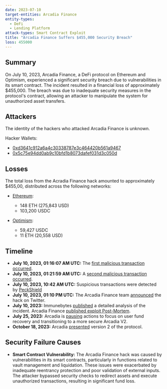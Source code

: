 ```yaml
---
date: 2023-07-10
target-entities: Arcadia Finance
entity-types:
  - DeFi
  - Lending Platform
attack-types: Smart Contract Exploit
title: "Arcadia Finance Suffers $455,000 Security Breach"
loss: 455000
---
```


## Summary

On July 10, 2023, Arcadia Finance, a DeFi protocol on Ethereum and Optimism, experienced a significant security breach due to vulnerabilities in its smart contract. The incident resulted in a financial loss of approximately $455,000. The breach was due to inadequate security measures in the protocol's contract, allowing an attacker to manipulate the system for unauthorized asset transfers.

## Attackers

The identity of the hackers who attacked Arcadia Finance is unknown.

Hacker Wallets:

- [0xd3641c912a6a4c30338787e3c464420b561a9467](https://optimistic.etherscan.io/address/0xd3641c912a6a4c30338787e3c464420b561a9467)
- [0x5c75e94dd0ab9c10bfd1b8073dafef031d3c050d](https://etherscan.io/address/0x5c75e94dd0ab9c10bfd1b8073dafef031d3c050d)

## Losses

The total loss from the Acradia Finance hack amounted to approximately $455,00, distributed across the following networks:

- [Ethereum](https://phalcon.blocksec.com/explorer/tx/eth/0xefc4ac015069fdf9946997be0459db44c0491221159220be782454c32ec2d651):
   - 148 ETH (275,843 USD)
   - 103,200 USDC

- [Optimism](https://phalcon.blocksec.com/explorer/tx/optimism/0xca7c1a0fde444e1a68a8c2b8ae3fb76ec384d1f7ae9a50d26f8bfdd37c7a0afe):
   - 59,427 USDC
   - 11 ETH (20,558 USD)

## Timeline

- **July 10, 2023, 01:16:07 AM UTC:** The [first malicious transaction occurred](https://optimistic.etherscan.io/tx/0xca7c1a0fde444e1a68a8c2b8ae3fb76ec384d1f7ae9a50d26f8bfdd37c7a0afe).
- **July 10, 2023, 01:21:59 AM UTC:** A [second malicious transaction occurred](https://etherscan.io/tx/0xefc4ac015069fdf9946997be0459db44c0491221159220be782454c32ec2d651).
- **July 10, 2023, 10:42 AM UTC:** Suspicious transactions were detected by [PeckShield](https://twitter.com/PeckShieldAlert/status/1678248292327763968)   
- **July 10, 2023, 01:10 PM UTC:** The Arcadia Finance team [announced](https://twitter.com/ArcadiaFi/status/1678285634727706625) the hack on Twitter.
- **July 10, 2023:** Immunebytes [published](https://www.immunebytes.com/blog/arcadia-finance-exploit-detailed-hack-analysis/) a detailed analysis of the incident. Arcadia Finance [published exploit Post-Mortem](https://arcadiafinance.medium.com/post-mortem-72e9d24a79b0).
- **July 25, 2023:** Arcadia is [pausing](https://arcadiafinance.medium.com/sunsetting-arcadia-v1-89a5d03bd8cc) actions to focus on user fund recovery and transitioning to a more secure Arcadia V2.
- **October 18, 2023:** Arcadia [presented](https://arcadiafinance.medium.com/introducing-arcadia-v2-79ee345af20b) version 2 of the protocol.

## Security Failure Causes

- **Smart Contract Vulnerability:** The Arcadia Finance hack was caused by vulnerabilities in its smart contracts, particularly in functions related to vault management and liquidation. These issues were exacerbated by inadequate reentrancy protection and poor validation of external inputs. The attacker bypassed security checks to redirect assets and execute unauthorized transactions, resulting in significant fund loss.
